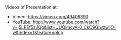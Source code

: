 Videos of Presentation at:
- Vimeo: https://vimeo.com/49406390
- YouTube: http://www.youtube.com/watch?v=j5LPEf5zJQg&list=UUQlmcvA-0_CkC9Giwzw1O-w&index=1&feature=plcp